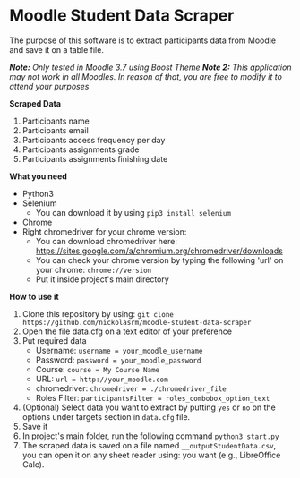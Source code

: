 # Moodle Student Data Scraper
The purpose of this software is to extract participants data from Moodle and save it on a table file.

_**Note:** Only tested in Moodle 3.7 using Boost Theme_
_**Note 2:** This application may not work in all Moodles. In reason of that, you are free to modify it to attend your purposes_

**Scraped Data**
1. Participants name
2. Participants email
3. Participants access frequency per day
4. Participants assignments grade
5. Participants assignments finishing date

**What you need**
* Python3
* Selenium
   * You can download it by using `pip3 install selenium`
* Chrome
* Right chromedriver for your chrome version:
   * You can download chromedriver here: https://sites.google.com/a/chromium.org/chromedriver/downloads 
   * You can check your chrome version by typing the following 'url' on your chrome: `chrome://version`
   * Put it inside project's main directory

**How to use it**
1. Clone this repository by using: `git clone https://github.com/nickolasrm/moodle-student-data-scraper`
2. Open the file data.cfg on a text editor of your preference
3. Put required data
   * Username: `username = your_moodle_username`
   * Password: `password = your_moodle_password`
   * Course: `course = My Course Name`
   * URL: `url = http://your_moodle.com`
   * chromedriver: `chromedriver = ./chromedriver_file`
   * Roles Filter: `participantsFilter = roles_combobox_option_text`
4. (Optional) Select data you want to extract by putting `yes` or `no` on the options under targets section in `data.cfg` file.
5. Save it
6. In project's main folder, run the following command `python3 start.py`
7. The scraped data is saved on a file named `__outputStudentData.csv`, you can open it on any sheet reader using:  you want (e.g., LibreOffice Calc).
